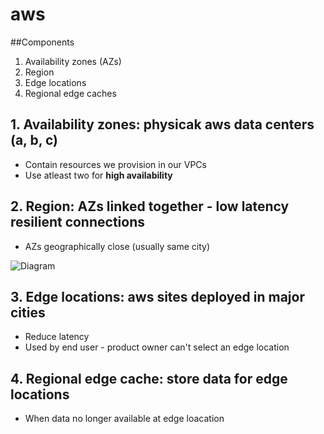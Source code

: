 # aws

##Components
1. Availability zones (AZs)
2. Region
3. Edge locations
4. Regional edge caches

## 1. Availability zones: physicak aws data centers (a, b, c)
* Contain resources we provision in our VPCs
* Use atleast two for **high availability**
## 2. Region: AZs linked together - low latency resilient connections
* AZs geographically close (usually same city)

![Diagram](https://github.com/Assad-Zahieer/BobsProject/blob/master/aws-infrastructure.jpg)

## 3. Edge locations: aws sites deployed in major cities
* Reduce latency
* Used by end user - product owner can't select an edge location

## 4. Regional edge cache: store data for edge locations
* When data no longer available at edge loacation
